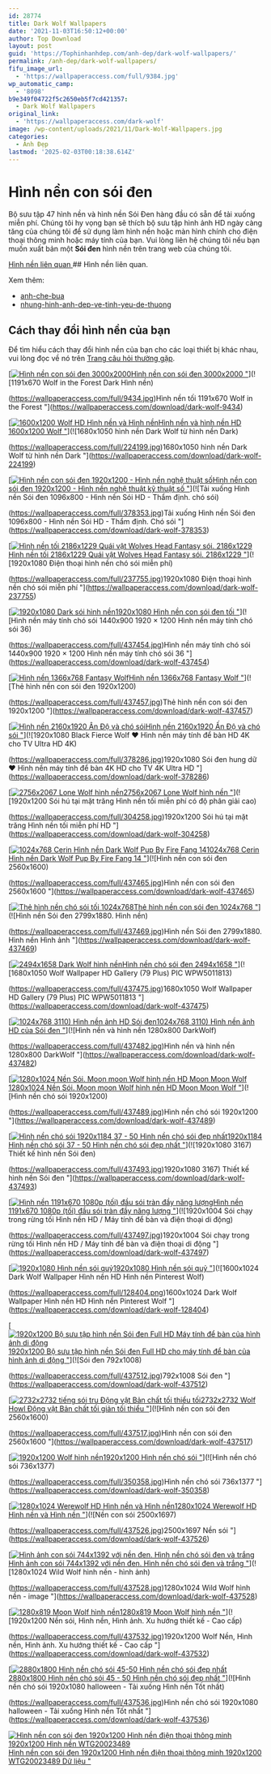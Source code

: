 ```yaml
---
id: 28774
title: Dark Wolf Wallpapers
date: '2021-11-03T16:50:12+00:00'
author: Top Download
layout: post
guid: 'https://Tophinhanhdep.com/anh-dep/dark-wolf-wallpapers/'
permalink: /anh-dep/dark-wolf-wallpapers/
fifu_image_url:
  - 'https://wallpaperaccess.com/full/9384.jpg'
wp_automatic_camp:
  - '8098'
b9e349f04722f5c2650eb5f7cd421357:
  - Dark Wolf Wallpapers
original_link:
  - 'https://wallpaperaccess.com/dark-wolf'
image: /wp-content/uploads/2021/11/Dark-Wolf-Wallpapers.jpg
categories:
  - Ảnh Đẹp
lastmod: '2025-02-03T00:18:38.614Z'
---
```

# Hình nền con sói đen

Bộ sưu tập 47 hình nền và hình nền Sói Đen hàng đầu có sẵn để tải xuống miễn phí. Chúng tôi hy vọng bạn sẽ thích bộ sưu tập hình ảnh HD ngày càng tăng của chúng tôi để sử dụng làm hình nền hoặc màn hình chính cho điện thoại thông minh hoặc máy tính của bạn. Vui lòng liên hệ chúng tôi nếu bạn muốn xuất bản một **Sói đen** hình nền trên trang web của chúng tôi.

[Hình nền liên quan ](#related) ## Hình nền liên quan.

   
 Xem thêm:

   
- [anh-che-bua](https://tophinhanhdep.com/anh-che/anh-che-bua/)
- [nhung-hinh-anh-dep-ve-tinh-yeu-de-thuong](https://tophinhanhdep.com/anh-tinh-yeu/nhung-hinh-anh-dep-ve-tinh-yeu-de-thuong/)

## Cách thay đổi hình nền của bạn

Để tìm hiểu cách thay đổi hình nền của bạn cho các loại thiết bị khác nhau, vui lòng đọc về nó trên [Trang câu hỏi thường gặp](https://tophinhanhdep.com/faq/).

  
[[![Hình nền con sói đen 3000x2000](https://wallpaperaccess.com/full/9384.jpg)Hình nền con sói đen 3000x2000 "](https://wallpaperaccess.com/download/dark-wolf-9384)](![1191x670 Wolf in the Forest Dark Hình nền)

(https://wallpaperaccess.com/full/9434.jpg)Hình nền tối 1191x670 Wolf in the Forest "](https://wallpaperaccess.com/download/dark-wolf-9434)

[[![1600x1200 Wolf HD Hình nền và Hình nền](https://wallpaperaccess.com/full/9389.jpg)Hình nền và hình nền HD 1600x1200 Wolf "](https://wallpaperaccess.com/download/dark-wolf-9389)](![1680x1050 hình nền Dark Wolf từ hình nền Dark)

(https://wallpaperaccess.com/full/224199.jpg)1680x1050 hình nền Dark Wolf từ hình nền Dark "](https://wallpaperaccess.com/download/dark-wolf-224199)

[[![Hình nền con sói đen 1920x1200 - Hình nền nghệ thuật số](https://wallpaperaccess.com/full/437439.jpg)Hình nền con sói đen 1920x1200 - Hình nền nghệ thuật kỹ thuật số "](https://wallpaperaccess.com/download/dark-wolf-437439)](![Tải xuống Hình nền Sói đen 1096x800 - Hình nền Sói HD - Thẩm định.  chó sói)

(https://wallpaperaccess.com/full/378353.jpg)Tải xuống Hình nền Sói đen 1096x800 - Hình nền Sói HD - Thẩm định. Chó sói "](https://wallpaperaccess.com/download/dark-wolf-378353)

[[![Hình nền tối 2186x1229 Quái vật Wolves Head Fantasy sói.  2186x1229](https://wallpaperaccess.com/full/437444.jpg)Hình nền tối 2186x1229 Quái vật Wolves Head Fantasy sói. 2186x1229 "](https://wallpaperaccess.com/download/dark-wolf-437444)](![1920x1080 Điện thoại hình nền chó sói miễn phí)

(https://wallpaperaccess.com/full/237755.jpg)1920x1080 Điện thoại hình nền chó sói miễn phí "](https://wallpaperaccess.com/download/dark-wolf-237755)

[[![1920x1080 Dark sói hình nền](https://wallpaperaccess.com/full/437451.jpg)1920x1080 Hình nền con sói đen tối "](https://wallpaperaccess.com/download/dark-wolf-437451)](![Hình nền máy tính chó sói 1440x900 1920 × 1200 Hình nền máy tính chó sói 36)

(https://wallpaperaccess.com/full/437454.jpg)Hình nền máy tính chó sói 1440x900 1920 × 1200 Hình nền máy tính chó sói 36 "](https://wallpaperaccess.com/download/dark-wolf-437454)

[[![Hình nền 1366x768 Fantasy Wolf](https://wallpaperaccess.com/full/437455.jpg)Hình nền 1366x768 Fantasy Wolf "](https://wallpaperaccess.com/download/dark-wolf-437455)](![Thẻ hình nền con sói đen 1920x1200)

(https://wallpaperaccess.com/full/437457.jpg)Thẻ hình nền con sói đen 1920x1200 "](https://wallpaperaccess.com/download/dark-wolf-437457)

[[![Hình nền 2160x1920 Ấn Độ và chó sói](https://wallpaperaccess.com/full/9394.jpg)Hình nền 2160x1920 Ấn Độ và chó sói "](https://wallpaperaccess.com/download/dark-wolf-9394)](![1920x1080 Black Fierce Wolf ❤ Hình nền máy tính để bàn HD 4K cho TV Ultra HD 4K)

(https://wallpaperaccess.com/full/378286.jpg)1920x1080 Sói đen hung dữ ❤ Hình nền máy tính để bàn 4K HD cho TV 4K Ultra HD "](https://wallpaperaccess.com/download/dark-wolf-378286)

[[![2756x2067 Lone Wolf hình nền](https://wallpaperaccess.com/full/193259.jpg)2756x2067 Lone Wolf hình nền "](https://wallpaperaccess.com/download/dark-wolf-193259)](![1920x1200 Sói hú tại mặt trăng Hình nền tối miễn phí có độ phân giải cao)

(https://wallpaperaccess.com/full/304258.jpg)1920x1200 Sói hú tại mặt trăng Hình nền tối miễn phí HD "](https://wallpaperaccess.com/download/dark-wolf-304258)

[[![1024x768 Cerin Hình nền Dark Wolf Pup By Fire Fang 14](https://wallpaperaccess.com/full/378375.png)1024x768 Cerin Hình nền Dark Wolf Pup By Fire Fang 14 "](https://wallpaperaccess.com/download/dark-wolf-378375)](![Hình nền con sói đen 2560x1600)

(https://wallpaperaccess.com/full/437465.jpg)Hình nền con sói đen 2560x1600 "](https://wallpaperaccess.com/download/dark-wolf-437465)

[[![Thẻ hình nền chó sói tối 1024x768](https://wallpaperaccess.com/full/437467.jpg)Thẻ hình nền con sói đen 1024x768 "](https://wallpaperaccess.com/download/dark-wolf-437467)](![Hình nền Sói đen 2799x1880.  Hình nền)

(https://wallpaperaccess.com/full/437469.jpg)Hình nền Sói đen 2799x1880. Hình nền Hình ảnh "](https://wallpaperaccess.com/download/dark-wolf-437469)

[[![2494x1658 Dark Wolf hình nền](https://wallpaperaccess.com/full/224277.jpg)Hình nền chó sói đen 2494x1658 "](https://wallpaperaccess.com/download/dark-wolf-224277)](![1680x1050 Wolf Wallpaper HD Gallery (79 Plus) PIC WPW5011813)

(https://wallpaperaccess.com/full/437475.jpg)1680x1050 Wolf Wallpaper HD Gallery (79 Plus) PIC WPW5011813 "](https://wallpaperaccess.com/download/dark-wolf-437475)

[[![1024x768 3110) Hình nền ảnh HD Sói đen](https://wallpaperaccess.com/full/437476.jpg)1024x768 3110) Hình nền ảnh HD của Sói đen "](https://wallpaperaccess.com/download/dark-wolf-437476)](![Hình nền và hình nền 1280x800 DarkWolf)

(https://wallpaperaccess.com/full/437482.jpg)Hình nền và hình nền 1280x800 DarkWolf "](https://wallpaperaccess.com/download/dark-wolf-437482)

[[![1280x1024 Nền Sói.  Moon moon Wolf hình nền HD Moon Moon Wolf](https://wallpaperaccess.com/full/224214.jpg)1280x1024 Nền Sói. Moon moon Wolf hình nền HD Moon Moon Wolf "](https://wallpaperaccess.com/download/dark-wolf-224214)](![Hình nền chó sói 1920x1200)

(https://wallpaperaccess.com/full/437489.jpg)Hình nền chó sói 1920x1200 "](https://wallpaperaccess.com/download/dark-wolf-437489)

[[![Hình nền chó sói 1920x1184 37 - 50 Hình nền chó sói đẹp nhất](https://wallpaperaccess.com/full/128454.jpg)1920x1184 Hình nền chó sói 37 - 50 Hình nền chó sói đẹp nhất "](https://wallpaperaccess.com/download/dark-wolf-128454)](![1920x1080 3167) Thiết kế hình nền Sói đen)

(https://wallpaperaccess.com/full/437493.jpg)1920x1080 3167) Thiết kế hình nền Sói đen "](https://wallpaperaccess.com/download/dark-wolf-437493)

[[![Hình nền 1191x670 1080p (tối) đầu sói tràn đầy năng lượng](https://wallpaperaccess.com/full/437495.jpg)Hình nền 1191x670 1080p (tối) đầu sói tràn đầy năng lượng "](https://wallpaperaccess.com/download/dark-wolf-437495)](![1920x1004 Sói chạy trong rừng tối Hình nền HD / Máy tính để bàn và điện thoại di động)

(https://wallpaperaccess.com/full/437497.jpg)1920x1004 Sói chạy trong rừng tối Hình nền HD / Máy tính để bàn và điện thoại di động "](https://wallpaperaccess.com/download/dark-wolf-437497)

[[![1920x1080 Hình nền sói quỷ](https://wallpaperaccess.com/full/378434.jpg)1920x1080 Hình nền sói quỷ "](https://wallpaperaccess.com/download/dark-wolf-378434)](![1600x1024 Dark Wolf Wallpaper Hình nền HD Hình nền Pinterest Wolf)

(https://wallpaperaccess.com/full/128404.png)1600x1024 Dark Wolf Wallpaper Hình nền HD Hình nền Pinterest Wolf "](https://wallpaperaccess.com/download/dark-wolf-128404)

[[![1920x1200 Bộ sưu tập hình nền Sói đen Full HD Máy tính để bàn của hình ảnh di động](https://wallpaperaccess.com/full/437507.jpg)1920x1200 Bộ sưu tập hình nền Sói đen Full HD cho máy tính để bàn của hình ảnh di động "](https://wallpaperaccess.com/download/dark-wolf-437507)](![Sói đen 792x1008)

(https://wallpaperaccess.com/full/437512.jpg)792x1008 Sói đen "](https://wallpaperaccess.com/download/dark-wolf-437512)

[[![2732x2732 tiếng sói tru Động vật Bản chất tối thiểu tối](https://wallpaperaccess.com/full/437515.jpg)2732x2732 Wolf Howl Động vật Bản chất tối giản tối thiểu "](https://wallpaperaccess.com/download/dark-wolf-437515)](![Hình nền con sói đen 2560x1600)

(https://wallpaperaccess.com/full/437517.jpg)Hình nền con sói đen 2560x1600 "](https://wallpaperaccess.com/download/dark-wolf-437517)

[[![1920x1200 Wolf hình nền](https://wallpaperaccess.com/full/9407.jpg)1920x1200 Hình nền chó sói "](https://wallpaperaccess.com/download/dark-wolf-9407)](![Hình nền chó sói 736x1377)

(https://wallpaperaccess.com/full/350358.jpg)Hình nền chó sói 736x1377 "](https://wallpaperaccess.com/download/dark-wolf-350358)

[[![1280x1024 Werewolf HD Hình nền và Hình nền](https://wallpaperaccess.com/full/437521.jpg)1280x1024 Werewolf HD Hình nền và Hình nền "](https://wallpaperaccess.com/download/dark-wolf-437521)](![Nền con sói 2500x1697)

(https://wallpaperaccess.com/full/437526.jpg)2500x1697 Nền sói "](https://wallpaperaccess.com/download/dark-wolf-437526)

[[![Hình ảnh con sói 744x1392 với nền đen.  Hình nền chó sói đen và trắng](https://wallpaperaccess.com/full/378276.jpg)Hình ảnh con sói 744x1392 với nền đen. Hình nền chó sói đen và trắng "](https://wallpaperaccess.com/download/dark-wolf-378276)](![1280x1024 Wild Wolf hình nền - hình ảnh)

(https://wallpaperaccess.com/full/437528.jpg)1280x1024 Wild Wolf hình nền - image "](https://wallpaperaccess.com/download/dark-wolf-437528)

[[![1280x819 Moon Wolf hình nền](https://wallpaperaccess.com/full/437530.jpg)1280x819 Moon Wolf hình nền "](https://wallpaperaccess.com/download/dark-wolf-437530)](![1920x1200 Nền sói, Hình nền, Hình ảnh.  Xu hướng thiết kế - Cao cấp)

(https://wallpaperaccess.com/full/437532.jpg)1920x1200 Wolf Nền, Hình nền, Hình ảnh. Xu hướng thiết kế - Cao cấp "](https://wallpaperaccess.com/download/dark-wolf-437532)

[[![2880x1800 Hình nền chó sói 45-50 Hình nền chó sói đẹp nhất](https://wallpaperaccess.com/full/437178.jpg)2880x1800 Hình nền chó sói 45 - 50 Hình nền chó sói đẹp nhất "](https://wallpaperaccess.com/download/dark-wolf-437178)](![Hình nền chó sói 1920x1080 halloween - Tải xuống Hình nền Tốt nhất)

(https://wallpaperaccess.com/full/437536.jpg)Hình nền chó sói 1920x1080 halloween - Tải xuống Hình nền Tốt nhất "](https://wallpaperaccess.com/download/dark-wolf-437536)

[![Hình nền con sói đen 1920x1200 Hình nền điện thoại thông minh 1920x1200 Hình nền WTG20023489](https://wallpaperaccess.com/full/437542.jpg)Hình nền con sói đen 1920x1200 Hình nền điện thoại thông minh 1920x1200 WTG20023489 Dữ liệu "](https://wallpaperaccess.com/download/dark-wolf-437542)
